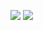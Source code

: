 ![](https://komarev.com/ghpvc/?username=yvoisen+&color=green+&style=plastic+&label=STALKERS+&base=2493) ![](https://komarev.com/ghpvc/?username=your-github-username&abbreviated=true)
